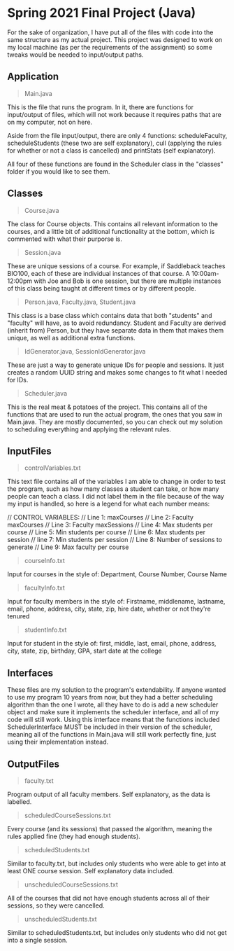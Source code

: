 # Spring 2021 Final Project (Java)

For the sake of organization, I have put all of the files with code
into the same structure as my actual project. This project was designed
to work on my local machine (as per the requirements of the assignment)
so some tweaks would be needed to input/output paths.

## Application

> Main.java

This is the file that runs the program. In it,
there are functions for input/output of files,
which will not work because it requires paths
that are on my computer, not on here.

Aside from the file input/output, there are only
4 functions: scheduleFaculty, scheduleStudents (these two
are self explanatory), cull (applying the rules for whether
or not a class is cancelled) and printStats (self explanatory).

All four of these functions are found in the Scheduler class in
the "classes" folder if you would like to see them.

## Classes

> Course.java

The class for Course objects. This contains all relevant 
information to the courses, and a little bit of
additional functionality at the bottom, which is 
commented with what their purporse is.

> Session.java

These are unique sessions of a course. For example, if Saddleback
teaches BIO100, each of these are individual instances of that course.
A 10:00am-12:00pm with Joe and Bob is one session, but there are
multiple instances of this class being taught at different times or by
different people.

> Person.java, Faculty.java, Student.java

This class is a base class which contains data that
both "students" and "faculty" will have, as to avoid
redundancy. Student and Faculty are derived (inherit from) 
Person, but they have separate data in them that makes them
unique, as well as additional extra functions.

> IdGenerator.java, SessionIdGenerator.java

These are just a way to generate unique IDs for people
and sessions. It just creates a random UUID string and
makes some changes to fit what I needed for IDs.

> Scheduler.java

This is the real meat & potatoes of the project. This contains
all of the functions that are used to run the actual program,
the ones that you saw in Main.java. They are mostly documented,
so you can check out my solution to scheduling everything and 
applying the relevant rules. 

## InputFiles

> controlVariables.txt

This text file contains all of the
variables I am able to change in order to
test the program, such as how many classes a student
can take, or how many people can teach a class. I did not
label them in the file because of the way my input is handled,
so here is a legend for what each number means:

// CONTROL VARIABLES:
// Line 1: maxCourses
// Line 2: Faculty maxCourses
// Line 3: Faculty maxSessions
// Line 4: Max students per course
// Line 5: Min students per course
// Line 6: Max students per session
// line 7: Min students per session
// Line 8: Number of sessions to generate
// Line 9: Max faculty per course

> courseInfo.txt

Input for courses in the style of:
Department, Course Number, Course Name

> facultyInfo.txt

Input for faculty members in the style of:
Firstname, middlename, lastname, email, phone, address, city, state, zip, hire date, whether or not they're tenured

> studentInfo.txt

Input for student in the style of:
first, middle, last, email, phone, address, city, state, zip, birthday, GPA, start date at the college

## Interfaces

These files are my solution to the program's
extendability. If anyone wanted to use my program
10 years from now, but they had a better scheduling
algorithm than the one I wrote, all they have to do is
add a new scheduler object and make sure it implements
the scheduler interface, and all of my code will still work.
Using this interface means that the functions included SchedulerInterface
MUST be included in their version of the scheduler, meaning 
all of the functions in Main.java will still work perfectly fine, 
just using their implementation instead.

## OutputFiles

> faculty.txt

Program output of all faculty members.
Self explanatory, as the data is labelled.

> scheduledCourseSessions.txt

Every course (and its sessions) that passed
the <cull> algorithm, meaning the rules applied
fine (they had enough students).

> scheduledStudents.txt

Similar to faculty.txt, but includes
only students who were able to get into
at least ONE course session. Self explanatory
data included.

> unscheduledCourseSessions.txt

All of the courses that did not
have enough students across all of
their sessions, so they were cancelled.

> unscheduledStudents.txt

Similar to scheduledStudents.txt, but
includes only students who did not get into
a single session.
